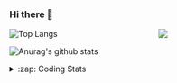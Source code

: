 ### Hi there 👋

<!--
**tao8687/tao8687** is a ✨ _special_ ✨ repository because its `README.md` (this file) appears on your GitHub profile.

Here are some ideas to get you started:

- 🔭 I’m currently working on ...
- 🌱 I’m currently learning ...
- 👯 I’m looking to collaborate on ...
- 🤔 I’m looking for help with ...
- 💬 Ask me about ...
- 📫 How to reach me: ...
- 😄 Pronouns: ...
- ⚡ Fun fact: ...
-->

<img align='right' src="https://media.giphy.com/media/M9gbBd9nbDrOTu1Mqx/giphy.gif" width="240">

  
![Top Langs](https://github-readme-stats.vercel.app/api/top-langs/?username=tao8687&layout=compact&title_color=23238E&text_color=A67D3D)

![Anurag's github stats](https://github-readme-stats.vercel.app/api?username=tao8687&show_icons=true&&text_color=A67D3D&title_color=23238E&show_icons=false&count_private=true&hide=stars)

<details>
  <summary>:zap: Coding Stats</summary>
  <br>
    
<!--START_SECTION:waka-->
![Code Time](http://img.shields.io/badge/Code%20Time-2%2C007%20hrs%2013%20mins-blue)

![Profile Views](http://img.shields.io/badge/Profile%20Views-1-blue)

**🐱 My GitHub Data** 

> 📦 1.5 MB Used in GitHub's Storage 
 > 
> 🏆 142 Contributions in the Year 2025
 > 
> 🚫 Not Opted to Hire
 > 
> 📜 63 Public Repositories 
 > 
> 🔑 24 Private Repositories 
 > 
**I'm an Early 🐤** 

```text
🌞 Morning                1744 commits        ██████████████████████░░░   89.12 % 
🌆 Daytime                90 commits          █░░░░░░░░░░░░░░░░░░░░░░░░   04.60 % 
🌃 Evening                119 commits         ██░░░░░░░░░░░░░░░░░░░░░░░   06.08 % 
🌙 Night                  4 commits           ░░░░░░░░░░░░░░░░░░░░░░░░░   00.20 % 
```
📅 **I'm Most Productive on Wednesday** 

```text
Monday                   281 commits         ████░░░░░░░░░░░░░░░░░░░░░   14.36 % 
Tuesday                  267 commits         ███░░░░░░░░░░░░░░░░░░░░░░   13.64 % 
Wednesday                338 commits         ████░░░░░░░░░░░░░░░░░░░░░   17.27 % 
Thursday                 261 commits         ███░░░░░░░░░░░░░░░░░░░░░░   13.34 % 
Friday                   277 commits         ████░░░░░░░░░░░░░░░░░░░░░   14.15 % 
Saturday                 271 commits         ███░░░░░░░░░░░░░░░░░░░░░░   13.85 % 
Sunday                   262 commits         ███░░░░░░░░░░░░░░░░░░░░░░   13.39 % 
```


📊 **This Week I Spent My Time On** 

```text
🕑︎ Time Zone: Asia/Shanghai

💬 Programming Languages: 
Makefile                 1 hr 48 mins        ████████░░░░░░░░░░░░░░░░░   33.73 % 
C                        1 hr 4 mins         █████░░░░░░░░░░░░░░░░░░░░   19.86 % 
Linker Script            1 hr 3 mins         █████░░░░░░░░░░░░░░░░░░░░   19.75 % 
Python                   25 mins             ██░░░░░░░░░░░░░░░░░░░░░░░   07.87 % 
Bash                     20 mins             ██░░░░░░░░░░░░░░░░░░░░░░░   06.43 % 

🔥 Editors: 
Cursor                   4 hrs 40 mins       ██████████████████████░░░   86.80 % 
VS Code                  42 mins             ███░░░░░░░░░░░░░░░░░░░░░░   13.20 % 

🐱‍💻 Projects: 
OpenCTR_H60V32_R20_1024_V4 hrs 40 mins       ██████████████████████░░░   86.80 % 
MoneyPrinterTurbo        27 mins             ██░░░░░░░░░░░░░░░░░░░░░░░   08.55 % 
Unknown Project          12 mins             █░░░░░░░░░░░░░░░░░░░░░░░░   03.86 % 
src                      2 mins              ░░░░░░░░░░░░░░░░░░░░░░░░░   00.79 % 

💻 Operating System: 
Linux                    5 hrs 22 mins       █████████████████████████   100.00 % 
```

**I Mostly Code in C++** 

```text
C++                      11 repos            ████████░░░░░░░░░░░░░░░░░   33.33 % 
Python                   8 repos             ██████░░░░░░░░░░░░░░░░░░░   24.24 % 
JavaScript               2 repos             ██░░░░░░░░░░░░░░░░░░░░░░░   06.06 % 
Batchfile                1 repo              █░░░░░░░░░░░░░░░░░░░░░░░░   03.03 % 
HTML                     1 repo              █░░░░░░░░░░░░░░░░░░░░░░░░   03.03 % 
```



**Timeline**

![Lines of Code chart](https://raw.githubusercontent.com/tao8687/tao8687/master/assets/bar_graph.png)


 Last Updated on 21/05/2025 01:55:42 UTC
<!--END_SECTION:waka-->
</details>
